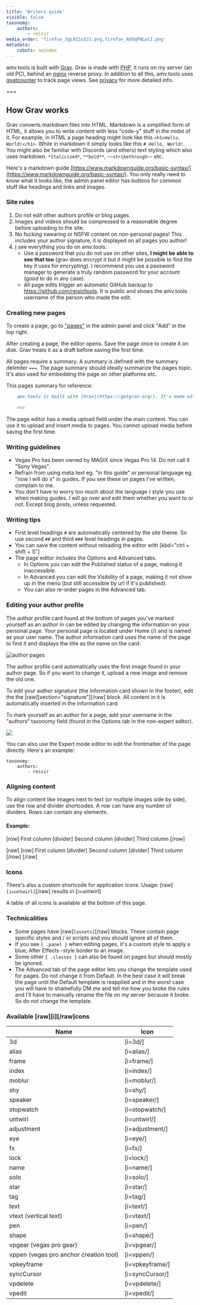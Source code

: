 ```yaml
---
title: 'Writers guide'
visible: false
taxonomy:
    authors:
        - reisir
media_order: 'firefox_JgL9Z1oSJJ.png,firefox_AUUqFNLwlI.png'
metadata:
    robots: noindex
---
```


amv.tools is built with [Grav](https://getgrav.org/). Grav is made with [PHP](https://www.php.net/), it runs on my server (an old PC), behind an [nginx](https://www.nginx.com/) reverse proxy. In addition to all this, amv.tools uses [goatcounter](https://www.goatcounter.com/) to track page views. See [privacy](https://amv.tools/privacy) for more detailed info.

===

## How Grav works

Grav converts markdown files into HTML. Markdown is a simplified form of HTML, it allows you to write content with less "code-y" stuff in the midst of it. For example, in HTML a page heading might look like this `<h1>Hello, World!</h1>`. While in markdown it simply looks like this `# Hello, World!`. You might also be familiar with Discords (and others) text styling which also uses markdown. `*italicized*`, `**bold**`, `~~strikethrough~~` etc.

Here's a markdown guide [https://www.markdownguide.org/basic-syntax/](https://www.markdownguide.org/basic-syntax/). You only really need to know what it looks like, the admin panel editor has buttons for common stuff like headings and links and images.

### Site rules

1. Do not edit other authors profile or blog pages.
2. Images and videos should be compressed to a reasonable degree before uploading to the site.
3. No fucking swearing or NSFW content on non-personal pages! This includes your author signature, it is displayed on all pages you author!
4. [I](/reisir) see everything you do on amv.tools.
	- Use a password that you do not use on other sites, **I might be able to see that too** (grav does encrypt it but it might be possible to find the key it uses for encrypting). I recommend you use a password manager to generate a truly random password for your account (good to do in any case).
	- All page edits trigger an automatic GitHub backup to https://github.com/reisir/tools. It is public and shows the amv.tools username of the person who made the edit.

### Creating new pages

To create a page, go to ["pages"](https://amv.tools/admin/pages) in the admin panel and click "Add" in the top right.

After creating a page, the editor opens. Save the page once to create it on disk. Grav treats it as a draft before saving the first time.

All pages require a summary. A summary is defined with the summary delimiter `===`. The page summary should ideally summarize the pages topic. It's also used for embedding the page on other platforms etc. 

This pages summary for reference:

```md
	amv.tools is built with [Grav](https://getgrav.org/). It's made with [PHP](https://www.php.net/) and it runs on my server, behind an [nginx](https://www.nginx.com/) reverse proxy.
	
	===
```

The page editor has a media upload field under the main content. You can use it to upload and insert media to pages. You cannot upload media before saving the first time.

### Writing guidelines

 - Vegas Pro has been owned by MAGIX since Vegas Pro 14. Do not call it "Sony Vegas".
 - Refrain from using meta text eg. "in this guide" or personal language eg. "now I will do x" in guides. If you see these on pages I've written, complain to me.
 - You don't have to worry too much about the language / style you use when making guides. I will go over and edit them whether you want to or not. Except blog posts, unless requested.

### Writing tips

 - First level headings `#` are automatically centered by the site theme. So use second `##` and third `###` level headings in pages.
 - You can save the content without reloading the editor with [kbd="ctrl + shift + S"]
 - The page editor includes the Options and Advanced tabs.
 	- In Options you can edit the Published status of a page, making it inaccessible. 
 	- In Advanced you can edit the Visibility of a page, making it not show up in the menu (but still accessible by url if it's published). 
 	- You can also re-order pages in the Advanced tab.

### Editing your author profile

The author profile card found at the bottom of pages you've marked yourself as an author in can be edited by changing the information on your personal page. Your personal page is located under Home (/) and is named as your user name. The author information card uses the name of the page to find it and displays the title as the name on the card. 

![author pages](firefox_AUUqFNLwlI.png)

The author profile card automatically uses the first image found in your author page. So if you want to change it, upload a new image and remove the old one.

To edit your author signature (the information card shown in the footer), edit the the [raw][section="signature"][/raw] block. All content in it is automatically inserted in the information card.

To mark yourself as an author for a page, add your username in the "authors" taxonomy field (found in the Options tab in the non-expert editor). 

![](firefox_JgL9Z1oSJJ.png)

You can also use the Expert mode editor to edit the frontmatter of the page directly. Here's an example:

    taxonomy:
        authors:
            - reisir

### Aligning content

To align content like images next to text (or multiple images side by side), use the row and divider shortcodes. A row can have any number of dividers. Rows can contain any elements.

#### Example:

[row]
First column
[divider]
Second column
[divider]
Third column
[/row]

[raw]
	[row]
    	First column
    [divider]
    	Second column
    [divider]
    	Third column
    [/row]
[/raw]

### Icons

There's also a custom shortcode for application icons. Usage: [raw]`[i=untwirl]`[/raw] results in [i=untwirl] 

A table of all icons is available at the bottom of this page.

### Technicalities

* Some pages have [raw]`[assets]`[/raw] blocks. These contain page specific styles and / or scripts and you should ignore all of them.
* If you see `{ .panel }` when editing pages, it's a custom style to apply a blue, After Effects -style border to an image.
* Some other `{ .classes }` can also be found on pages but should mostly be ignored.
* The Advanced tab of the page editor lets you change the template used for pages. Do not change it from Default. In the best case it will break the page until the Default template is reapplied and in the worst case you will have to shamefully DM me and tell me how you broke the rules and I'll have to manually rename the file on my server because it broke. So do not change the template.

### Available [raw][i][/raw]cons

| Name                                       | Icon            |
| ------------------------------------------ | --------------- |
| 3d                                         | [i=3d/]         |
| alias                                      | [i=alias/]      |
| frame                                      | [i=frame/]      |
| index                                      | [i=index/]      |
| moblur                                     | [i=moblur/]     |
| shy                                        | [i=shy/]        |
| speaker                                    | [i=speaker/]    |
| stopwatch                                  | [i=stopwatch/]  |
| untwirl                                    | [i=untwirl/]    |
| adjustment                                 | [i=adjustment/] |
| eye                                        | [i=eye/]        |
| fx                                         | [i=fx/]         |
| lock                                       | [i=lock/]       |
| name                                       | [i=name/]       |
| solo                                       | [i=solo/]       |
| star                                       | [i=star/]       |
| tag                                        | [i=tag/]        |
| text                                       | [i=text/]       |
| vtext (vertical text)                      | [i=vtext/]      |
| pen                                        | [i=pen/]        |
| shape                                      | [i=shape/]      |
| vpgear  (vegas pro gear)                   | [i=vpgear/]     |
| vppen   (vegas pro anchor creation tool)   | [i=vppen/]      |
| vpkeyframe                                 | [i=vpkeyframe/] |
| syncCursor                                 | [i=syncCursor/] |
| vpdelete                                   | [i=vpdelete/]   |
| vpedit                                     | [i=vpedit/]     |
